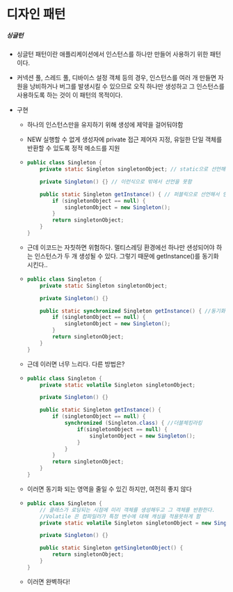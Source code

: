 # 디자인 패턴

##### 싱글턴

- 싱글턴 패턴이란 애플리케이션에서 인스턴스를 하나만 만들어 사용하기 위한 패턴이다. 

- 커넥션 풀, 스레드 풀, 디바이스 설정 객체 등의 경우, 인스턴스를 여러 개 만들면 자원을 낭비하거나 버그를 발생시킬 수 있으므로 오직 하나만 생성하고 그 인스턴스를 사용하도록 하는 것이 이 패턴의 목적이다.

- 구현

  - 하나의 인스턴스만을 유지하기 위해 생성에 제약을 걸어둬야함

  - NEW 실행할 수 없게 생성자에 private 접근 제어자 지정, 유일한 단일 객체를 반환할 수 있도록 정적 메소드를 지원

  - ```java
    public class Singleton {
        private static Singleton singletonObject; // static으로 선언해서 무조건 형성됨
    
        private Singleton() {} // 이런식으로 밖에서 선언을 못함
    
        public static Singleton getInstance() { // 퍼블릭으로 선언해서 인스턴스만 갖고 갈 수 있음
            if (singletonObject == null) {
                singletonObject = new Singleton();
            }
            return singletonObject;
        }
    }
    ```

  - 근데 이코드는 자칫하면 위험하다. 멀티스레딩 환경에선 하나만 샌성되어야 하는 인스턴스가 두 개 생성될 수 있다. 그렇기 때문에 getInstance()를 동기화 시킨다..

  - ```java
    public class Singleton {
        private static Singleton singletonObject;
    
        private Singleton() {}
    
        public static synchronized Singleton getInstance() { //동기화
            if (singletonObject == null) {
                singletonObject = new Singleton();
            }
            return singletonObject;
        }
    }
    ```

  - 근데 이러면 너무 느리다. 다른 방법은?

  - ```java
    public class Singleton {
        private static volatile Singleton singletonObject;
    
        private Singleton() {}
    
        public static Singleton getInstance() {
            if (singletonObject == null) {
                synchronized (Singleton.class) { //더블체킹라킹
                    if(singletonObject == null) {
                        singletonObject = new Singleton();
                    }
                }
            }
            return singletonObject;
        }
    }
    ```

  - 이러면 동기화 되는 영역을 줄일 수 있긴 하지만, 여전히 좋지 않다

  - ```java
    public class Singleton {
        // 클래스가 로딩되는 시점에 미리 객체를 생성해두고 그 객체를 반환한다.
        //Volatile 은 컴파일러가 특정 변수에 대해 캐싱을 적용못하게 함
        private static volatile Singleton singletonObject = new Singleton();
    
        private Singleton() {}
    
        public static Singleton getSingletonObject() {
            return singletonObject;
        }
    }
    ```

  - 이러면 완벽하다!